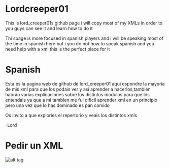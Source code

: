 Lordcreeper01
=============
This is lord_creeper01s github page i will copy most of my XMLs in order to you guys can see it and learn how to do it

Thi spage is more focused in spanish players and i will be speaking most of the time in spanish here but i you do not
how to speak spanish and you need help with a xml this is the perfect place for it

Spanish
===========
Esta es la pagina web de github de lord_creeper01 aqui espondre la mayoria de mis xml para que los podais
ver y asi aprender a hacerlos,también habrán varias explicaciones sobre los distintos modulos para que los entendais
ya que a mi tambien me fui dificil aprender xml en un principio pero una vez que lo has dominado es pan comido

Os invito a que explories el repertorio y veais los distintos xmls



-Lord

Pedir un XML
=================
![alt tag](http://i.gyazo.com/de3e2652a646f6cc775ed45167c31b6b.png)
